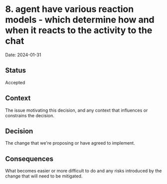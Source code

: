 # 8. agent have various reaction models - which determine how and when it reacts to the activity to the chat

Date: 2024-01-31

## Status

Accepted

## Context

The issue motivating this decision, and any context that influences or constrains the decision.

## Decision

The change that we're proposing or have agreed to implement.

## Consequences

What becomes easier or more difficult to do and any risks introduced by the change that will need to be mitigated.
